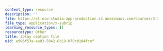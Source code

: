 ```yaml
---
content_type: resource
description: ''
file: https://ol-ocw-studio-app-production.s3.amazonaws.com/courses/3-320-atomistic-computer-modeling-of-materials-sma-5107-spring-2005/e996f53aaa8350428b19b70c0104fcef_gQ1YPzcHZqo.vtt
file_type: application/x-subrip
learning_resource_types: []
resourcetype: Other
title: 3play caption file
uid: e996f53a-aa83-5042-8b19-b70c0104fcef
---
```

